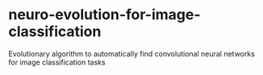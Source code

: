 # neuro-evolution-for-image-classification
Evolutionary algorithm to automatically find convolutional neural networks for image classification tasks

